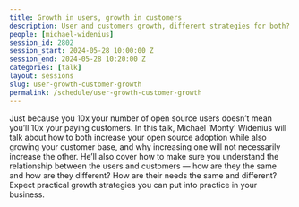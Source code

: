 ```yaml
---
title: Growth in users, growth in customers
description: User and customers growth, different strategies for both?
people: [michael-widenius]
session_id: 2802
session_start: 2024-05-28 10:00:00 Z
session_end: 2024-05-28 10:20:00 Z
categories: [talk]
layout: sessions
slug: user-growth-customer-growth
permalink: /schedule/user-growth-customer-growth
---
```


Just because you 10x your number of open source users doesn’t mean you’ll 10x your paying customers. 
In this talk, Michael ‘Monty’ Widenius will talk about how to both increase your open source adoption while 
also growing your customer base, and why increasing one will not necessarily increase the other. He’ll also 
cover how to make sure you understand the relationship between the users and customers — how are they the same 
and how are they different? How are their needs the same and different? Expect practical growth strategies you 
can put into practice in your business. 